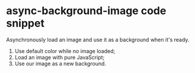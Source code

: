 # async-background-image code snippet
Asynchronously load an image and use it as a background when it's ready.

<ol>
  <li>Use default color while no image loaded;</li>
  <li>Load an image with pure JavaScript;</li>
  <li>Use our image as a new background.</li>
</ol>
